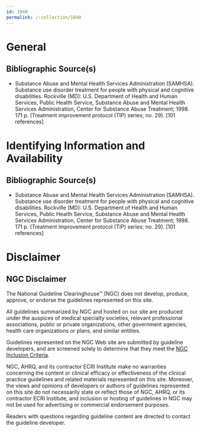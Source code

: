 ```yaml
---
id: 1040
permalink: /:collection/1040
---
```


# General

## Bibliographic Source(s)

- Substance Abuse and Mental Health Services Administration (SAMHSA). Substance use disorder treatment for people with physical and cognitive disabilities. Rockville (MD): U.S. Department of Health and Human Services, Public Health Service, Substance Abuse and Mental Health Services Administration, Center for Substance Abuse Treatment; 1998. 171 p. (Treatment improvement protocol (TIP) series; no. 29). [101 references]

# Identifying Information and Availability

## Bibliographic Source(s)

- Substance Abuse and Mental Health Services Administration (SAMHSA). Substance use disorder treatment for people with physical and cognitive disabilities. Rockville (MD): U.S. Department of Health and Human Services, Public Health Service, Substance Abuse and Mental Health Services Administration, Center for Substance Abuse Treatment; 1998. 171 p. (Treatment improvement protocol (TIP) series; no. 29). [101 references]

# Disclaimer

## NGC Disclaimer

The National Guideline Clearinghouse™ (NGC) does not develop, produce, approve, or endorse the guidelines represented on this site.

All guidelines summarized by NGC and hosted on our site are produced under the auspices of medical specialty societies, relevant professional associations, public or private organizations, other government agencies, health care organizations or plans, and similar entities.

Guidelines represented on the NGC Web site are submitted by guideline developers, and are screened solely to determine that they meet the [NGC Inclusion Criteria](/help-and-about/summaries/inclusion-criteria).

NGC, AHRQ, and its contractor ECRI Institute make no warranties concerning the content or clinical efficacy or effectiveness of the clinical practice guidelines and related materials represented on this site. Moreover, the views and opinions of developers or authors of guidelines represented on this site do not necessarily state or reflect those of NGC, AHRQ, or its contractor ECRI Institute, and inclusion or hosting of guidelines in NGC may not be used for advertising or commercial endorsement purposes.

Readers with questions regarding guideline content are directed to contact the guideline developer.

